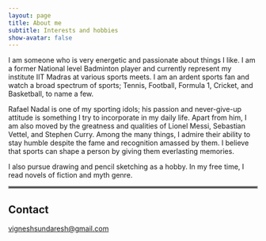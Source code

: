 ```yaml
---
layout: page
title: About me
subtitle: Interests and hobbies
show-avatar: false
---
```


I am someone who is very energetic and passionate about things I like. I am a former National level Badminton player and currently represent my institute IIT Madras at various sports meets. I am an ardent sports fan and watch a broad spectrum of sports; Tennis, Football, Formula 1, Cricket, and Basketball, to name a few.  

Rafael Nadal is one of my sporting idols; his passion and never-give-up attitude is something I try to incorporate in my daily life. Apart from him, I am also moved by the greatness and qualities of Lionel Messi, Sebastian Vettel, and Stephen Curry. Among the many things, I admire their ability to stay humble despite the fame and recognition amassed by them. I believe that sports can shape a person by giving them everlasting memories.  

I also pursue drawing and pencil sketching as a hobby. In my free time, I read novels of fiction and myth genre.

<hr style="border:2px solid gray"> 

## Contact
[vigneshsundaresh@gmail.com](mailto:vigneshsundaresh@gmail.com)
